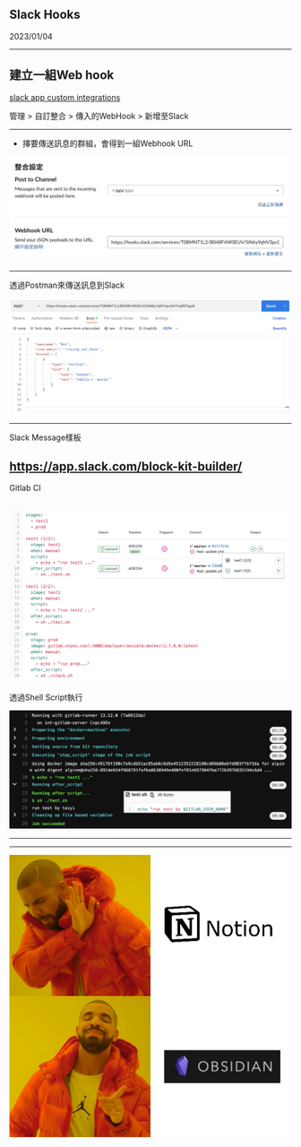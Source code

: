 ## Slack Hooks
2023/01/04

---

## 建立一組Web hook

[slack app custom integrations](https://cnyesteam.slack.com/apps/manage/custom-integrations)


管理 > 自訂整合 > 傳入的WebHook > 新增至Slack

---

* 擇要傳送訊息的群組，會得到一組Webhook URL

![PostToChannel](./postToChannel.png)

---

透過Postman來傳送訊息到Slack

![Postman example](./postman.png)

---
Slack Message樣板

https://app.slack.com/block-kit-builder/
---
Gitlab CI

![gitlab.yaml](./gitlab-ci.png)
---

透過Shell Script執行

![gitlab-cicd-2](./gitlab-cicd-2.png)

---



---

![notion v.s. obisian](notion_obsidian.png)